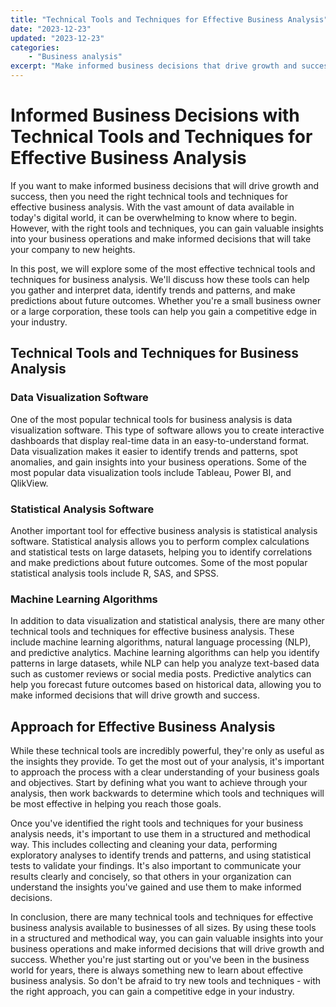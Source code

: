 ```yaml
---
title: "Technical Tools and Techniques for Effective Business Analysis"
date: "2023-12-23"
updated: "2023-12-23"
categories: 
    - "Business analysis"
excerpt: "Make informed business decisions that drive growth and success with the right technical tools and techniques for effective business analysis. Discover top data visualization and statistical analysis software, as well as machine learning algorithms, natural language processing (NLP), and predictive analytics. Follow a structured and methodical approach to collect, clean, analyze, and communicate your findings for a competitive edge in any industry."
--- 
```


 # Informed Business Decisions with Technical Tools and Techniques for Effective Business Analysis

If you want to make informed business decisions that will drive growth and success, then you need the right technical tools and techniques for effective business analysis. With the vast amount of data available in today's digital world, it can be overwhelming to know where to begin. However, with the right tools and techniques, you can gain valuable insights into your business operations and make informed decisions that will take your company to new heights.

In this post, we will explore some of the most effective technical tools and techniques for business analysis. We'll discuss how these tools can help you gather and interpret data, identify trends and patterns, and make predictions about future outcomes. Whether you're a small business owner or a large corporation, these tools can help you gain a competitive edge in your industry.

## Technical Tools and Techniques for Business Analysis

### Data Visualization Software

One of the most popular technical tools for business analysis is data visualization software. This type of software allows you to create interactive dashboards that display real-time data in an easy-to-understand format. Data visualization makes it easier to identify trends and patterns, spot anomalies, and gain insights into your business operations. Some of the most popular data visualization tools include Tableau, Power BI, and QlikView.

### Statistical Analysis Software

Another important tool for effective business analysis is statistical analysis software. Statistical analysis allows you to perform complex calculations and statistical tests on large datasets, helping you to identify correlations and make predictions about future outcomes. Some of the most popular statistical analysis tools include R, SAS, and SPSS.

### Machine Learning Algorithms

In addition to data visualization and statistical analysis, there are many other technical tools and techniques for effective business analysis. These include machine learning algorithms, natural language processing (NLP), and predictive analytics. Machine learning algorithms can help you identify patterns in large datasets, while NLP can help you analyze text-based data such as customer reviews or social media posts. Predictive analytics can help you forecast future outcomes based on historical data, allowing you to make informed decisions that will drive growth and success.

## Approach for Effective Business Analysis

While these technical tools are incredibly powerful, they're only as useful as the insights they provide. To get the most out of your analysis, it's important to approach the process with a clear understanding of your business goals and objectives. Start by defining what you want to achieve through your analysis, then work backwards to determine which tools and techniques will be most effective in helping you reach those goals.

Once you've identified the right tools and techniques for your business analysis needs, it's important to use them in a structured and methodical way. This includes collecting and cleaning your data, performing exploratory analyses to identify trends and patterns, and using statistical tests to validate your findings. It's also important to communicate your results clearly and concisely, so that others in your organization can understand the insights you've gained and use them to make informed decisions.

In conclusion, there are many technical tools and techniques for effective business analysis available to businesses of all sizes. By using these tools in a structured and methodical way, you can gain valuable insights into your business operations and make informed decisions that will drive growth and success. Whether you're just starting out or you've been in the business world for years, there is always something new to learn about effective business analysis. So don't be afraid to try new tools and techniques - with the right approach, you can gain a competitive edge in your industry.